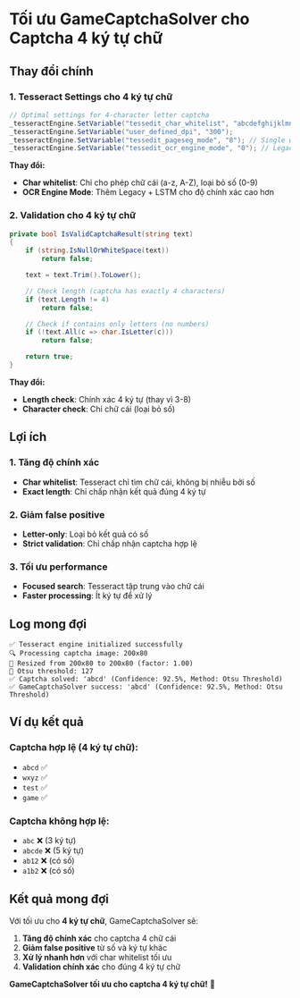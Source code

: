 # Tối ưu GameCaptchaSolver cho Captcha 4 ký tự chữ

## Thay đổi chính

### **1. Tesseract Settings cho 4 ký tự chữ**
```csharp
// Optimal settings for 4-character letter captcha
_tesseractEngine.SetVariable("tessedit_char_whitelist", "abcdefghijklmnopqrstuvwxyzABCDEFGHIJKLMNOPQRSTUVWXYZ");
_tesseractEngine.SetVariable("user_defined_dpi", "300");
_tesseractEngine.SetVariable("tessedit_pageseg_mode", "8"); // Single word
_tesseractEngine.SetVariable("tessedit_ocr_engine_mode", "0"); // Legacy + LSTM
```

**Thay đổi:**
- **Char whitelist**: Chỉ cho phép chữ cái (a-z, A-Z), loại bỏ số (0-9)
- **OCR Engine Mode**: Thêm Legacy + LSTM cho độ chính xác cao hơn

### **2. Validation cho 4 ký tự chữ**
```csharp
private bool IsValidCaptchaResult(string text)
{
    if (string.IsNullOrWhiteSpace(text))
        return false;

    text = text.Trim().ToLower();

    // Check length (captcha has exactly 4 characters)
    if (text.Length != 4)
        return false;

    // Check if contains only letters (no numbers)
    if (!text.All(c => char.IsLetter(c)))
        return false;

    return true;
}
```

**Thay đổi:**
- **Length check**: Chính xác 4 ký tự (thay vì 3-8)
- **Character check**: Chỉ chữ cái (loại bỏ số)

## Lợi ích

### **1. Tăng độ chính xác**
- **Char whitelist**: Tesseract chỉ tìm chữ cái, không bị nhiễu bởi số
- **Exact length**: Chỉ chấp nhận kết quả đúng 4 ký tự

### **2. Giảm false positive**
- **Letter-only**: Loại bỏ kết quả có số
- **Strict validation**: Chỉ chấp nhận captcha hợp lệ

### **3. Tối ưu performance**
- **Focused search**: Tesseract tập trung vào chữ cái
- **Faster processing**: Ít ký tự để xử lý

## Log mong đợi

```
✅ Tesseract engine initialized successfully
🔍 Processing captcha image: 200x80
📏 Resized from 200x80 to 200x80 (factor: 1.00)
🎯 Otsu threshold: 127
✅ Captcha solved: 'abcd' (Confidence: 92.5%, Method: Otsu Threshold)
✅ GameCaptchaSolver success: 'abcd' (Confidence: 92.5%, Method: Otsu Threshold)
```

## Ví dụ kết quả

### **Captcha hợp lệ (4 ký tự chữ):**
- `abcd` ✅
- `wxyz` ✅
- `test` ✅
- `game` ✅

### **Captcha không hợp lệ:**
- `abc` ❌ (3 ký tự)
- `abcde` ❌ (5 ký tự)
- `ab12` ❌ (có số)
- `a1b2` ❌ (có số)

## Kết quả mong đợi

Với tối ưu cho **4 ký tự chữ**, GameCaptchaSolver sẽ:

1. **Tăng độ chính xác** cho captcha 4 chữ cái
2. **Giảm false positive** từ số và ký tự khác
3. **Xử lý nhanh hơn** với char whitelist tối ưu
4. **Validation chính xác** cho đúng 4 ký tự chữ

**GameCaptchaSolver tối ưu cho captcha 4 ký tự chữ!** 🎯
